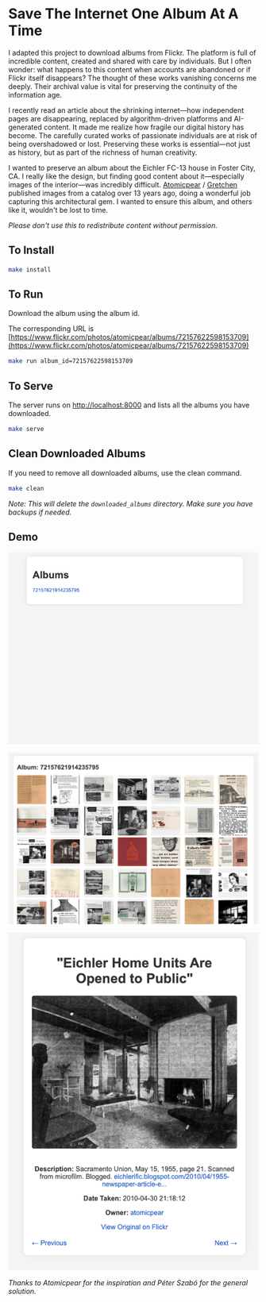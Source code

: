 
# Save The Internet One Album At A Time

I adapted this project to download albums from Flickr. The platform is full of incredible content, created and shared with care by individuals. But I often wonder: what happens to this content when accounts are abandoned or if Flickr itself disappears? The thought of these works vanishing concerns me deeply. Their archival value is vital for preserving the continuity of the information age.

I recently read an article about the shrinking internet—how independent pages are disappearing, replaced by algorithm-driven platforms and AI-generated content. It made me realize how fragile our digital history has become. The carefully curated works of passionate individuals are at risk of being overshadowed or lost. Preserving these works is essential—not just as history, but as part of the richness of human creativity.

I wanted to preserve an album about the Eichler FC-13 house in Foster City, CA. I really like the design, but finding good content about it—especially images of the interior—was incredibly difficult. [Atomicpear](https://www.flickr.com/photos/atomicpear/albums/72157622598153709/) / [Gretchen](https://eichlerific.blogspot.com/2009/11/my-inner-librarian-wishes-to-share-this.html) published images from a catalog over 13 years ago, doing a wonderful job capturing this architectural gem. I wanted to ensure this album, and others like it, wouldn't be lost to time.

*Please don't use this to redistribute content without permission.*

## To Install

```bash
make install
```

## To Run

Download the album using the album id.

The corresponding URL is [https://www.flickr.com/photos/atomicpear/albums/72157622598153709](https://www.flickr.com/photos/atomicpear/albums/72157622598153709)


```bash
make run album_id=72157622598153709
```

## To Serve

The server runs on [http://localhost:8000](http://localhost:8000) and lists all the albums you have downloaded.


```bash
make serve
```

## Clean Downloaded Albums

If you need to remove all downloaded albums, use the clean command.


```bash
make clean
```

*Note: This will delete the `downloaded_albums` directory. Make sure you have backups if needed.*

## Demo

![Alt text](assets/albums.png)

![Alt text](assets/album.png)

![Alt text](assets/image.png)

*Thanks to Atomicpear for the inspiration and Péter Szabó for the general solution.*
